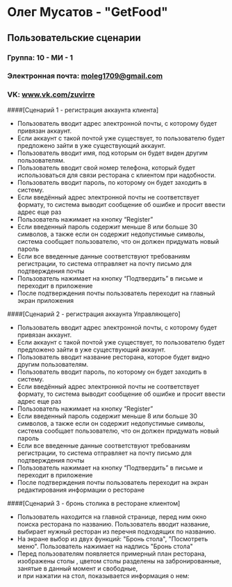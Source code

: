 # Олег Мусатов - "GetFood"

## Пользовательские сценарии

### Группа: 10 - МИ - 1
### Электронная почта: moleg1709@gmail.com
### VK: www.vk.com/zuvirre

####[Сценарий 1 - регистрация аккаунта клиента]
* Пользователь вводит адрес электронной почты, с которому будет привязан аккаунт.
* Если аккаунт с такой почтой уже существует, то пользователю будет предложено зайти в уже существующий аккаунт.
* Пользователь вводит имя, под которым он будет виден другим пользователям.
* Пользователь вводит свой номер телефона, который будет использоваться для связи ресторана с клиентом при надобности.
* Пользователь вводит пароль, по которому он будет заходить в систему.
* Если введённый адрес электронной почты не соответствует формату, то система выводит сообщение об ошибке и просит ввести адрес еще раз
* Пользователь нажимает на кнопку “Register”
* Если введенный пароль содержит меньше 8 или больше 30 символов, а также если он содержит недопустимые символы, система сообщает пользователю, что он должен придумать новый пароль
* Если все введенные данные соответствуют требованиям регистрации, то система отправляет на почту письмо для подтверждения почты
* Пользователь нажимает на кнопку “Подтвердить” в письме и переходит в приложение
* После подтверждения почты пользователь переходит на главный экран приложения

####[Сценарий 2 - регистрация аккаунта Управляющего]
* Пользователь вводит адрес электронной почты, с которому будет привязан аккаунт.
* Если аккаунт с такой почтой уже существует, то пользователю будет предложено зайти в уже существующий аккаунт.
* Пользователь вводит название ресторана, которое будет видно другим пользователям.
* Пользователь вводит пароль, по которому он будет заходить в систему.
* Если введённый адрес электронной почты не соответствует формату, то система выводит сообщение об ошибке и просит ввести адрес еще раз
* Пользователь нажимает на кнопку “Register”
* Если введенный пароль содержит меньше 8 или больше 30 символов, а также если он содержит недопустимые символы, система сообщает пользователю, что он должен придумать новый пароль
* Если все введенные данные соответствуют требованиям регистрации, то система отправляет на почту письмо для подтверждения почты
* Пользователь нажимает на кнопку “Подтвердить” в письме и переходит в приложение
* После подтверждения почты пользователь переходит на экран редактирования информации о ресторане

####[Сценарий 3 - бронь столика в ресторане клиентом]
* Пользователь находится на главной странице, перед ним окно поиска ресторана по названию. Пользователь вводит название, выбирает нужный ресторан из перечня подходящих по названию.
* На экране выбор из двух функций: "Бронь стола", "Посмотреть меню". Пользователь нажимает на надпись "Бронь стола"
* Перед пользователям появляется примерный план ресторана, изображены столы , цветом столы разделены на забронированные, занятые в данный момент и свободные, <br>и при нажатии на стол, показывается информация о нем:


